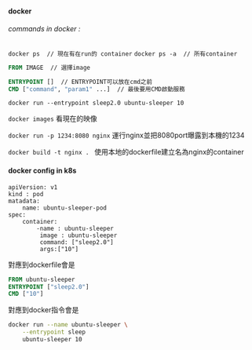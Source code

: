 #### docker

###### commands in docker : 
`docker ps  // 現在有在run的 container`
`docker ps -a  // 所有container`

``` Dockerfile
FROM IMAGE  // 選擇image

ENTRYPOINT []  // ENTRYPOINT可以放在cmd之前  
CMD ["command", "param1" ...]  // 最後要用CMD啟動服務
```

`docker run --entrypoint sleep2.0 ubuntu-sleeper 10`

`docker images`
看現在的映像

`docker run -p 1234:8080 nginx`
運行nginx並把8080port曝露到本機的1234

`docker build -t nginx . `
使用本地的dockerfile建立名為nginx的container


#### docker config in k8s

```
apiVersion: v1
kind : pod
matadata:
	name: ubuntu-sleeper-pod
spec:
	container:
		-name : ubuntu-sleeper
		 image : ubuntu-sleeper
		 command: ["sleep2.0"]
		 args:["10"]
```
對應到dockerfile會是
```Dockerfile
FROM ubuntu-sleeper
ENTRYPOINT ["sleep2.0"]
CMD ["10"]
```

對應到docker指令會是
```bash
docker run --name ubuntu-sleeper \
	--entrypoint sleep
	ubuntu-sleeper 10
```

